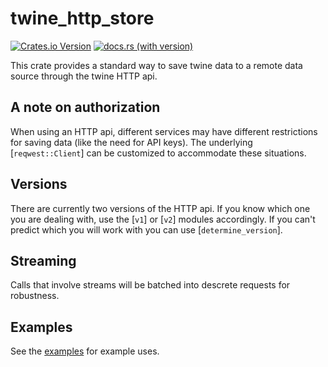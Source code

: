 # twine_http_store

[![Crates.io Version](https://img.shields.io/crates/v/twine_http_store)](https://crates.io/crates/twine_http_store)
[![docs.rs (with version)](https://img.shields.io/docsrs/twine_http_store/latest)](https://docs.rs/twine_http_store/latest/twine_http_store/)

This crate provides a standard way to save twine data to a remote data source
through the twine HTTP api.

## A note on authorization

When using an HTTP api, different services may have different restrictions
for saving data (like the need for API keys). The underlying [`reqwest::Client`]
can be customized to accommodate these situations.

## Versions

There are currently two versions of the HTTP api. If you know which one you
are dealing with, use the [`v1`] or [`v2`] modules accordingly. If you can't
predict which you will work with you can use [`determine_version`].

## Streaming

Calls that involve streams will be batched into descrete requests for
robustness.

## Examples

See the [examples](examples) for example uses.
